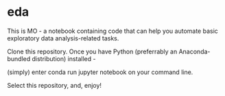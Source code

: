 # eda
This is MO - a notebook containing code that can help you automate basic exploratory data analysis-related tasks.

Clone this repository. Once you have Python (preferrably an Anaconda-bundled distribution) installed - 

(simply) enter conda run jupyter notebook 
on your command line. 

Select this repository, and, enjoy!
